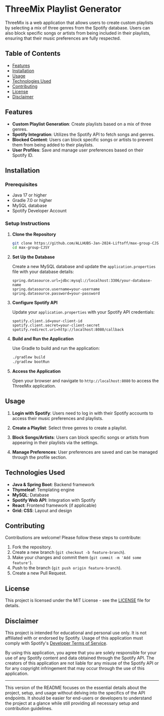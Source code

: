 # ThreeMix Playlist Generator

ThreeMix is a web application that allows users to create custom playlists by selecting a mix of three genres from the Spotify database. Users can also block specific songs or artists from being included in their playlists, ensuring that their music preferences are fully respected.

## Table of Contents
- [Features](#features)
- [Installation](#installation)
- [Usage](#usage)
- [Technologies Used](#technologies-used)
- [Contributing](#contributing)
- [License](#license)
- [Disclaimer](#disclaimer)

## Features

- **Custom Playlist Generation**: Create playlists based on a mix of three genres.
- **Spotify Integration**: Utilizes the Spotify API to fetch songs and genres.
- **Blocked Content**: Users can block specific songs or artists to prevent them from being added to their playlists.
- **User Profiles**: Save and manage user preferences based on their Spotify ID.

## Installation

### Prerequisites

- Java 17 or higher
- Gradle 7.0 or higher
- MySQL database
- Spotify Developer Account

### Setup Instructions

1. **Clone the Repository**

   ```bash
   git clone https://github.com/ALLHUBS-Jan-2024-Liftoff/max-group-CJSY.git
   cd max-group-CJSY
   ```

2. **Set Up the Database**

   Create a new MySQL database and update the `application.properties` file with your database details:

   ```properties
   spring.datasource.url=jdbc:mysql://localhost:3306/your-database-name
   spring.datasource.username=your-username
   spring.datasource.password=your-password
   ```

3. **Configure Spotify API**

   Update your `application.properties` with your Spotify API credentials:

   ```properties
   spotify.client.id=your-client-id
   spotify.client.secret=your-client-secret
   spotify.redirect.uri=http://localhost:8080/callback
   ```

4. **Build and Run the Application**

   Use Gradle to build and run the application:

   ```bash
   ./gradlew build
   ./gradlew bootRun
   ```

5. **Access the Application**

   Open your browser and navigate to `http://localhost:8080` to access the ThreeMix application.

## Usage

1. **Login with Spotify**: Users need to log in with their Spotify accounts to access their music preferences and playlists.

2. **Create a Playlist**: Select three genres to create a playlist.

3. **Block Songs/Artists**: Users can block specific songs or artists from appearing in their playlists via the settings.

4. **Manage Preferences**: User preferences are saved and can be managed through the profile section.

## Technologies Used

- **Java & Spring Boot**: Backend framework
- **Thymeleaf**: Templating engine
- **MySQL**: Database
- **Spotify Web API**: Integration with Spotify
- **React**: Frontend framework (if applicable)
- **Grid: CSS**: Layout and design

## Contributing

Contributions are welcome! Please follow these steps to contribute:

1. Fork the repository.
2. Create a new branch (`git checkout -b feature-branch`).
3. Make your changes and commit them (`git commit -m 'Add some feature'`).
4. Push to the branch (`git push origin feature-branch`).
5. Create a new Pull Request.

## License

This project is licensed under the MIT License - see the [LICENSE](LICENSE) file for details.

## Disclaimer

This project is intended for educational and personal use only. It is not affiliated with or endorsed by Spotify. Usage of this application must comply with Spotify's [Developer Terms of Service](https://developer.spotify.com/terms/).

By using this application, you agree that you are solely responsible for your use of any Spotify content and data obtained through the Spotify API. The creators of this application are not liable for any misuse of the Spotify API or for any copyright infringement that may occur through the use of this application.

---

This version of the README focuses on the essential details about the project, setup, and usage without delving into the specifics of the API endpoints. It should be easier for end-users or developers to understand the project at a glance while still providing all necessary setup and contribution guidelines.